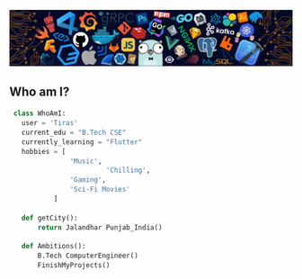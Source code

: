 ![Github Banner](https://github.com/Jaydeep-Yadav/Jaydeep-Yadav/blob/main/banner.png)
## Who am I?

 ```python
  class WhoAmI:
    user = 'Tiras'
	current_edu = "B.Tech CSE"
    currently_learning = "Flutter"
	hobbies = [
				'Music',
                         'Chilling',
			 	'Gaming',
				'Sci-Fi Movies'
			]
	
	def getCity():
		return Jalandhar Punjab_India()
	
	def Ambitions():
		B.Tech ComputerEngineer()
		FinishMyProjects()
	
 ```

